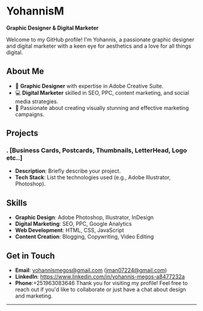 # YohannisM

**Graphic Designer & Digital Marketer**

Welcome to my GitHub profile! I'm Yohannis, a passionate graphic designer and digital marketer with a keen eye for aesthetics and a love for all things digital.

## About Me
- 🎨 **Graphic Designer** with expertise in Adobe Creative Suite.
- 💻 **Digital Marketer** skilled in SEO, PPC, content marketing, and social media strategies.
- 🌟 Passionate about creating visually stunning and effective marketing campaigns.

## Projects

### . [Business Cards, Postcards, Thumbnails, LetterHead, Logo etc..]
- **Description**: Briefly describe your project.
- **Tech Stack**: List the technologies used (e.g., Adobe Illustrator, Photoshop).

## Skills
- **Graphic Design**: Adobe Photoshop, Illustrator, InDesign
- **Digital Marketing**: SEO, PPC, Google Analytics
- **Web Development**: HTML, CSS, JavaScript
- **Content Creation**: Blogging, Copywriting, Video Editing

## Get in Touch
- **Email**: yohannismegos@gmail.com (jman07224@gmail.com)
- **LinkedIn**: https://www.linkedin.com/in/yohannis-megos-a8477232a
-  **Phone**:+251963083646
Thank you for visiting my profile! Feel free to reach out if you'd like to collaborate or just have a chat about design and marketing.

---

